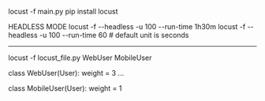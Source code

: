 locust -f main.py
pip install locust

HEADLESS MODE
locust -f --headless -u 100 --run-time 1h30m
locust -f --headless -u 100 --run-time 60 # default unit is seconds



-----
locust -f locust_file.py WebUser MobileUser

class WebUser(User):
    weight = 3
    ...

class MobileUser(User):
    weight = 1